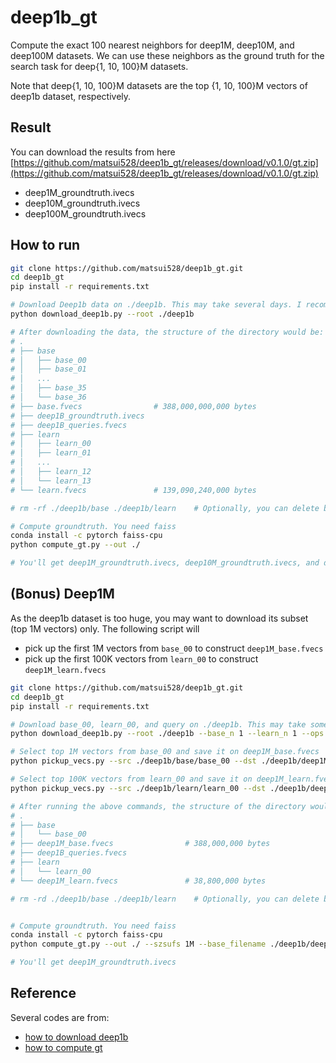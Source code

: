 # deep1b_gt

Compute the exact 100 nearest neighbors for deep1M, deep10M, and deep100M datasets. We can use these neighbors as the ground truth for the search task for deep{1, 10, 100}M datasets.

Note that deep{1, 10, 100}M datasets are the top {1, 10, 100}M vectors of deep1b dataset, respectively.

## Result
You can download the results from here [https://github.com/matsui528/deep1b_gt/releases/download/v0.1.0/gt.zip](https://github.com/matsui528/deep1b_gt/releases/download/v0.1.0/gt.zip)
- deep1M_groundtruth.ivecs
- deep10M_groundtruth.ivecs
- deep100M_groundtruth.ivecs


## How to run
```bash
git clone https://github.com/matsui528/deep1b_gt.git
cd deep1b_gt
pip install -r requirements.txt

# Download Deep1b data on ./deep1b. This may take several days. I recommend preparing 2TB of the disk space.
python download_deep1b.py --root ./deep1b

# After downloading the data, the structure of the directory would be: 
# .
# ├── base
# │   ├── base_00
# │   ├── base_01
# │   ...
# │   ├── base_35
# │   └── base_36
# ├── base.fvecs                # 388,000,000,000 bytes
# ├── deep1B_groundtruth.ivecs
# ├── deep1B_queries.fvecs
# ├── learn
# │   ├── learn_00
# │   ├── learn_01
# │   ...
# │   ├── learn_12
# │   └── learn_13
# └── learn.fvecs               # 139,090,240,000 bytes

# rm -rf ./deep1b/base ./deep1b/learn    # Optionally, you can delete base and learn, that should not be used anymore

# Compute groundtruth. You need faiss
conda install -c pytorch faiss-cpu
python compute_gt.py --out ./

# You'll get deep1M_groundtruth.ivecs, deep10M_groundtruth.ivecs, and deep100M_groundtruth.ivecs
```






## (Bonus) Deep1M
As the deep1b dataset is too huge, you may want to download its subset (top 1M vectors) only. The following script will
- pick up the first 1M vectors from `base_00` to construct `deep1M_base.fvecs`
- pick up the first 100K vectors from `learn_00` to construct `deep1M_learn.fvecs`
```bash
git clone https://github.com/matsui528/deep1b_gt.git
cd deep1b_gt
pip install -r requirements.txt

# Download base_00, learn_00, and query on ./deep1b. This may take some hours. I recommend preparing 25GB of the disk space.
python download_deep1b.py --root ./deep1b --base_n 1 --learn_n 1 --ops query base learn 

# Select top 1M vectors from base_00 and save it on deep1M_base.fvecs
python pickup_vecs.py --src ./deep1b/base/base_00 --dst ./deep1b/deep1M_base.fvecs --topk 1000000

# Select top 100K vectors from learn_00 and save it on deep1M_learn.fvecs
python pickup_vecs.py --src ./deep1b/learn/learn_00 --dst ./deep1b/deep1M_learn.fvecs --topk 100000

# After running the above commands, the structure of the directory would be: 
# .
# ├── base
# │   └── base_00
# ├── deep1M_base.fvecs                # 388,000,000 bytes
# ├── deep1B_queries.fvecs             
# ├── learn
# │   └── learn_00
# └── deep1M_learn.fvecs               # 38,800,000 bytes

# rm -rd ./deep1b/base ./deep1b/learn    # Optionally, you can delete base and learn, that should not be used anymore


# Compute groundtruth. You need faiss
conda install -c pytorch faiss-cpu
python compute_gt.py --out ./ --szsufs 1M --base_filename ./deep1b/deep1M_base.fvecs --query_filename ./deep1b/deep1B_queries.fvecs 

# You'll get deep1M_groundtruth.ivecs
```





## Reference
Several codes are from:
- [how to download deep1b](https://github.com/arbabenko/GNOIMI/blob/master/downloadDeep1B.py)
- [how to compute gt](https://github.com/facebookresearch/faiss/blob/master/benchs/link_and_code/datasets.py)
